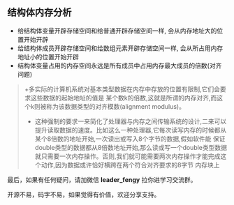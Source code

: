 ## 结构体内存分析

- 给结构体变量开辟存储空间和给普通开辟存储空间一样, 会从内存地址大的位置开始开辟
- 给结构体成员开辟存储空间和给数组元素开辟存储空间一样, 会从所占用内存地址小的位置开始开辟
- 结构体变量占用的内存空间永远是所有成员中占用内存最大成员的倍数(对齐问题)

>+多实际的计算机系统对基本类型数据在内存中存放的位置有限制,它们会要求这些数据的起始地址的值是 某个数k的倍数,这就是所谓的内存对齐,而这个k则被称为该数据类型的对齐模数(alignment modulus)。
>
>+ 这种强制的要求一来简化了处理器与内存之间传输系统的设计,二来可以提升读取数据的速度。比如这么一种处理器,它每次读写内存的时候都从某个8倍数的地址开始,一次读出或写入8个字节的数据,假如软件能 保证double类型的数据都从8倍数地址开始,那么读或写一个double类型数据就只需要一次内存操作。否则,我们就可能需要两次内存操作才能完成这个动作,因为数据或许恰好横跨在两个符合对齐要求的8字节 内存块上



最后，如果有任何疑问，请加微信 **leader_fengy** 拉你进学习交流群。

开源不易，码字不易，如果觉得有价值，欢迎分享支持。